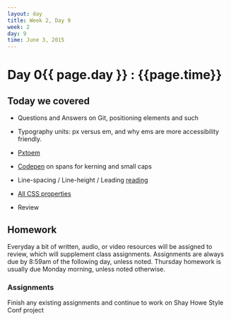 ```yaml
---
layout: day
title: Week 2, Day 9
week: 2
day: 9
time: June 3, 2015
---
```


# Day 0{{ page.day }} : {{page.time}}

## Today we covered

* Questions and Answers on Git, positioning elements and such

* Typography units: px versus em, and why ems are more accessibility friendly.
* [Pxtoem](http://pxtoem.com/)
* [Codepen](http://codepen.io/samkap/pen/yNMQEg) on spans for kerning and small caps
* Line-spacing / Line-height / Leading [reading](http://thinkingwithtype.com/contents/text/#Line_Spacing)
* [All CSS properties](https://developer.mozilla.org/en-US/docs/Web/CSS/Reference)

* Review


## Homework
Everyday a bit of written, audio, or video resources will be assigned to review, which will supplement class assignments. Assignments are always due by 8:59am of the following day, unless noted. Thursday homework is usually due Monday morning, unless noted otherwise.


### Assignments
Finish any existing assignments and continue to work on Shay Howe Style Conf project


